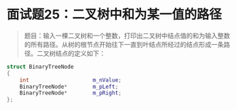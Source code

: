 # 面试题25：二叉树中和为某一值的路径

> 题目：输入一棵二叉树和一个整数，打印出二叉树中结点值的和为输入整数的所有路径。从树的根节点开始往下一直到叶结点所经过的结点形成一条路径。二叉树结点的定义如下：

```c++
struct BinaryTreeNode
{
    int                    m_nValue;
    BinaryTreeNode*        m_pLeft;
    BinaryTreeNode*        m_pRight;
};
```
